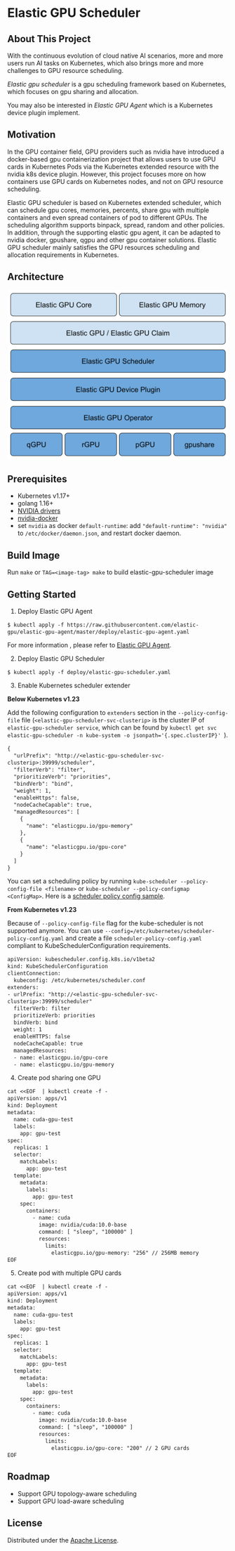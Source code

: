 # Elastic GPU Scheduler
<!-- ABOUT THE PROJECT -->

## About This Project
With the continuous evolution of cloud native AI scenarios, more and more users run AI tasks on Kubernetes, which also brings more and more challenges to GPU resource scheduling. 

*Elastic gpu scheduler* is a gpu scheduling framework based on Kubernetes, which focuses on gpu sharing and allocation.

You may also be interested in *Elastic GPU Agent* which is a Kubernetes device plugin implement.

## Motivation
In the GPU container field, GPU providers such as nvidia have introduced a docker-based gpu containerization project that allows users to use GPU cards in Kubernetes Pods via the Kubernetes extended resource with the nvidia k8s device plugin. However, this project focuses more on how containers use GPU cards on Kubernetes nodes, and not on GPU resource scheduling.

Elastic GPU scheduler is based on Kubernetes extended scheduler, which can schedule gpu cores, memories, percents, share gpu with multiple containers and even spread containers of pod to different GPUs. The scheduling algorithm supports binpack, spread, random and other policies. In addition, through the supporting elastic gpu agent, it can be adapted to nvidia docker, gpushare, qgpu and other gpu container solutions. Elastic GPU scheduler mainly satisfies the GPU resources scheduling and allocation requirements in Kubernetes.

## Architecture
![](static/elastic-gpu-scheduler.png)

## Prerequisites
- Kubernetes v1.17+
- golang 1.16+
- [NVIDIA drivers](https://github.com/NVIDIA/nvidia-docker/wiki/Frequently-Asked-Questions#how-do-i-install-the-nvidia-driver) 
- [nvidia-docker](https://github.com/NVIDIA/nvidia-docker) 
- set `nvidia` as docker `default-runtime`:  add `"default-runtime": "nvidia"` to `/etc/docker/daemon.json`, and restart docker daemon.  
## Build Image

Run `make` or `TAG=<image-tag> make` to build elastic-gpu-scheduler image

## Getting Started
1.  Deploy Elastic GPU Agent
```
$ kubectl apply -f https://raw.githubusercontent.com/elastic-gpu/elastic-gpu-agent/master/deploy/elastic-gpu-agent.yaml
```
For more information , please refer to [Elastic GPU Agent](https://github.com/elastic-gpu/elastic-gpu-agent).

2. Deploy Elastic GPU Scheduler
```
$ kubectl apply -f deploy/elastic-gpu-scheduler.yaml
```

3. Enable Kubernetes scheduler extender

**Below Kubernetes v1.23**

Add the following configuration to `extenders` section in the `--policy-config-file` file (`<elastic-gpu-scheduler-svc-clusterip>` is the cluster IP of `elastic-gpu-scheduler service`, which can be found by `kubectl get svc elastic-gpu-scheduler -n kube-system -o jsonpath='{.spec.clusterIP}' `).

```
{
  "urlPrefix": "http://<elastic-gpu-scheduler-svc-clusterip>:39999/scheduler",
  "filterVerb": "filter",
  "prioritizeVerb": "priorities",
  "bindVerb": "bind",
  "weight": 1,
  "enableHttps": false,
  "nodeCacheCapable": true,
  "managedResources": [
    {
      "name": "elasticgpu.io/gpu-memory"
    },
    {
      "name": "elasticgpu.io/gpu-core"
    }
  ]
}
```

You can set a scheduling policy by running `kube-scheduler --policy-config-file <filename>` or `kube-scheduler --policy-configmap <ConfigMap>`. Here is a [scheduler policy config sample](https://github.com/kubernetes/examples/blob/master/staging/scheduler-policy/scheduler-policy-config.json).

**From Kubernetes v1.23**

Because of `--policy-config-file` flag for the kube-scheduler is not supported anymore. You can use  `--config=/etc/kubernetes/scheduler-policy-config.yaml` and create a file `scheduler-policy-config.yaml` compliant to KubeSchedulerConfiguration requirements.

```
apiVersion: kubescheduler.config.k8s.io/v1beta2
kind: KubeSchedulerConfiguration
clientConnection:
  kubeconfig: /etc/kubernetes/scheduler.conf
extenders:
- urlPrefix: "http://<elastic-gpu-scheduler-svc-clusterip>:39999/scheduler"
  filterVerb: filter
  prioritizeVerb: priorities
  bindVerb: bind
  weight: 1
  enableHTTPS: false
  nodeCacheCapable: true
  managedResources:
  - name: elasticgpu.io/gpu-core
  - name: elasticgpu.io/gpu-memory
```

4. Create pod sharing one GPU

```
cat <<EOF  | kubectl create -f -
apiVersion: apps/v1
kind: Deployment
metadata:
  name: cuda-gpu-test
  labels:
    app: gpu-test
spec:
  replicas: 1
  selector:
    matchLabels:
      app: gpu-test
  template:
    metadata:
      labels:
        app: gpu-test
    spec:
      containers:
        - name: cuda
          image: nvidia/cuda:10.0-base
          command: [ "sleep", "100000" ]
          resources:
            limits:
              elasticgpu.io/gpu-memory: "256" // 256MB memory 
EOF
```

5. Create pod with multiple GPU cards

```
cat <<EOF  | kubectl create -f -
apiVersion: apps/v1
kind: Deployment
metadata:
  name: cuda-gpu-test
  labels:
    app: gpu-test
spec:
  replicas: 1
  selector:
    matchLabels:
      app: gpu-test
  template:
    metadata:
      labels:
        app: gpu-test
    spec:
      containers:
        - name: cuda
          image: nvidia/cuda:10.0-base
          command: [ "sleep", "100000" ]
          resources:
            limits:
              elasticgpu.io/gpu-core: "200" // 2 GPU cards
EOF
```

<!-- ROADMAP -->

## Roadmap
- Support GPU topology-aware scheduling
- Support GPU load-aware scheduling

<!-- LICENSE -->

## License
Distributed under the [Apache License](./LICENSE).

